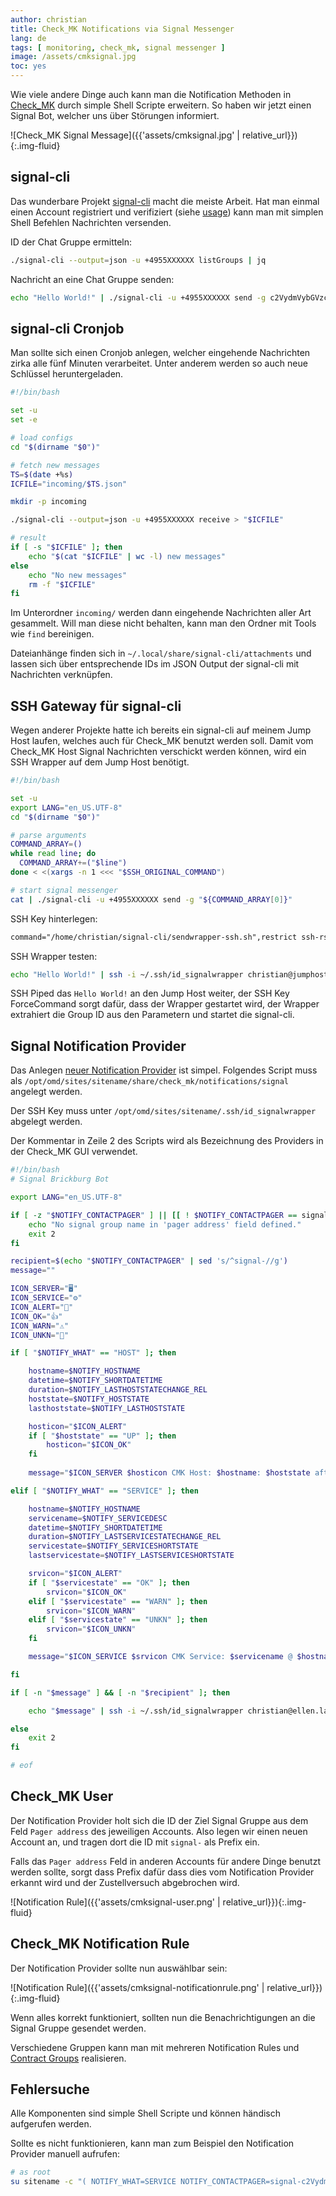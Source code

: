 ```yaml
---
author: christian
title: Check_MK Notifications via Signal Messenger
lang: de
tags: [ monitoring, check_mk, signal messenger ]
image: /assets/cmksignal.jpg
toc: yes
---
```


Wie viele andere Dinge auch kann man die Notification
Methoden in [Check_MK][cmk] durch simple Shell Scripte erweitern.
So haben wir jetzt einen Signal Bot, welcher uns über Störungen
informiert.

![Check_MK Signal Message]({{'assets/cmksignal.jpg' | relative_url}}){:.img-fluid}

[cmk]: https://checkmk.com/product/features
[signal-cli]: https://github.com/AsamK/signal-cli
[usage]: https://github.com/AsamK/signal-cli#usage
[notiscript]: https://docs.checkmk.com/latest/de/notifications.html#scripts
[congroups]: https://docs.checkmk.com/latest/de/wato_user.html#contact_groups

## signal-cli

Das wunderbare Projekt [signal-cli][signal-cli] macht die meiste Arbeit.
Hat man einmal einen Account registriert und verifiziert (siehe [usage][usage])
kann man mit simplen Shell Befehlen Nachrichten versenden.

ID der Chat Gruppe ermitteln:

```sh
./signal-cli --output=json -u +4955XXXXXX listGroups | jq
```

Nachricht an eine Chat Gruppe senden:

```sh
echo "Hello World!" | ./signal-cli -u +4955XXXXXX send -g c2VydmVybGVzcy5pbmR1c3RyaWVzCg==
```

## signal-cli Cronjob

Man sollte sich einen Cronjob anlegen, welcher eingehende Nachrichten
zirka alle fünf Minuten verarbeitet. Unter anderem werden so auch neue Schlüssel
heruntergeladen.

```sh
#!/bin/bash

set -u
set -e

# load configs
cd "$(dirname "$0")"

# fetch new messages
TS=$(date +%s)
ICFILE="incoming/$TS.json"

mkdir -p incoming

./signal-cli --output=json -u +4955XXXXXX receive > "$ICFILE"

# result
if [ -s "$ICFILE" ]; then
    echo "$(cat "$ICFILE" | wc -l) new messages"
else
    echo "No new messages"
    rm -f "$ICFILE"
fi
```

Im Unterordner `incoming/` werden dann eingehende Nachrichten aller Art
gesammelt. Will man diese nicht behalten, kann man den Ordner mit Tools wie
`find` bereinigen.

Dateianhänge finden sich in `~/.local/share/signal-cli/attachments` und lassen sich
über entsprechende IDs im JSON Output der signal-cli mit Nachrichten verknüpfen.

## SSH Gateway für signal-cli

Wegen anderer Projekte hatte ich bereits ein signal-cli auf meinem Jump Host laufen,
welches auch für Check_MK benutzt werden soll. Damit vom Check_MK Host Signal Nachrichten
verschickt werden können, wird ein SSH Wrapper auf dem Jump Host benötigt.

```sh
#!/bin/bash

set -u
export LANG="en_US.UTF-8"
cd "$(dirname "$0")"

# parse arguments
COMMAND_ARRAY=()
while read line; do
  COMMAND_ARRAY+=("$line")
done < <(xargs -n 1 <<< "$SSH_ORIGINAL_COMMAND")

# start signal messenger
cat | ./signal-cli -u +4955XXXXXX send -g "${COMMAND_ARRAY[0]}"
```

SSH Key hinterlegen:

```txt
command="/home/christian/signal-cli/sendwrapper-ssh.sh",restrict ssh-rsa AAAAB3NzaC1yc2EAAAADAQ...
```

SSH Wrapper testen:

```sh
echo "Hello World!" | ssh -i ~/.ssh/id_signalwrapper christian@jumphost -- c2VydmVybGVzcy5pbmR1c3RyaWVzCg==
```

SSH Piped das `Hello World!` an den Jump Host weiter, der SSH Key ForceCommand sorgt dafür, dass der
Wrapper gestartet wird, der Wrapper extrahiert die Group ID aus den Parametern und startet die
signal-cli.

## Signal Notification Provider

Das Anlegen [neuer Notification Provider][notiscript] ist simpel. Folgendes Script muss als
`/opt/omd/sites/sitename/share/check_mk/notifications/signal` angelegt werden.

Der SSH Key muss unter `/opt/omd/sites/sitename/.ssh/id_signalwrapper` abgelegt werden.

Der Kommentar in Zeile 2 des Scripts wird als Bezeichnung des Providers in der Check_MK
GUI verwendet.

```sh
#!/bin/bash
# Signal Brickburg Bot

export LANG="en_US.UTF-8"

if [ -z "$NOTIFY_CONTACTPAGER" ] || [[ ! $NOTIFY_CONTACTPAGER == signal-* ]]; then
    echo "No signal group name in 'pager address' field defined."
    exit 2
fi

recipient=$(echo "$NOTIFY_CONTACTPAGER" | sed 's/^signal-//g')
message=""

ICON_SERVER="🖥️"
ICON_SERVICE="⚙️"
ICON_ALERT="🚨"
ICON_OK="👍"
ICON_WARN="⚠️"
ICON_UNKN="🤷"

if [ "$NOTIFY_WHAT" == "HOST" ]; then

    hostname=$NOTIFY_HOSTNAME
    datetime=$NOTIFY_SHORTDATETIME
    duration=$NOTIFY_LASTHOSTSTATECHANGE_REL
    hoststate=$NOTIFY_HOSTSTATE
    lasthoststate=$NOTIFY_LASTHOSTSTATE

    hosticon="$ICON_ALERT"
    if [ "$hoststate" == "UP" ]; then
        hosticon="$ICON_OK"
    fi
    
    message="$ICON_SERVER $hosticon CMK Host: $hostname: $hoststate after $lasthoststate at $datetime ($duration ago)"

elif [ "$NOTIFY_WHAT" == "SERVICE" ]; then

    hostname=$NOTIFY_HOSTNAME
    servicename=$NOTIFY_SERVICEDESC
    datetime=$NOTIFY_SHORTDATETIME
    duration=$NOTIFY_LASTSERVICESTATECHANGE_REL
    servicestate=$NOTIFY_SERVICESHORTSTATE
    lastservicestate=$NOTIFY_LASTSERVICESHORTSTATE

    srvicon="$ICON_ALERT"
    if [ "$servicestate" == "OK" ]; then                                                                                            
        srvicon="$ICON_OK"                                                                                                          
    elif [ "$servicestate" == "WARN" ]; then
        srvicon="$ICON_WARN"
    elif [ "$servicestate" == "UNKN" ]; then
        srvicon="$ICON_UNKN"
    fi

    message="$ICON_SERVICE $srvicon CMK Service: $servicename @ $hostname: $servicestate after $lastservicestate at $datetime ($duration ago)"

fi

if [ -n "$message" ] && [ -n "$recipient" ]; then

    echo "$message" | ssh -i ~/.ssh/id_signalwrapper christian@ellen.lan.brickburg.de -- "$recipient"

else
    exit 2
fi

# eof
```

## Check_MK User

Der Notification Provider holt sich die ID der Ziel Signal Gruppe aus dem Feld `Pager address`
des jeweiligen Accounts. Also legen wir einen neuen Account an, und tragen dort die ID
mit `signal-` als Prefix ein.

Falls das `Pager address` Feld in anderen Accounts für andere Dinge benutzt werden sollte,
sorgt dass Prefix dafür dass dies vom Notification Provider erkannt wird und der Zustellversuch
abgebrochen wird.

![Notification Rule]({{'assets/cmksignal-user.png' | relative_url}}){:.img-fluid}

## Check_MK Notification Rule

Der Notification Provider sollte nun auswählbar sein:

![Notification Rule]({{'assets/cmksignal-notificationrule.png' | relative_url}}){:.img-fluid}

Wenn alles korrekt funktioniert, sollten nun die Benachrichtigungen an die Signal Gruppe
gesendet werden.

Verschiedene Gruppen kann man mit mehreren Notification Rules
und [Contract Groups][congroups] realisieren.

## Fehlersuche

Alle Komponenten sind simple Shell Scripte und können händisch aufgerufen werden.

Sollte es nicht funktionieren, kann man zum Beispiel den Notification Provider manuell aufrufen:

```sh
# as root
su sitename -c "( NOTIFY_WHAT=SERVICE NOTIFY_CONTACTPAGER=signal-c2VydmVybGVzcy5pbmR1c3RyaWVzCg== /opt/omd/sites/sitename/share/check_mk/notifications/signal )"
```
